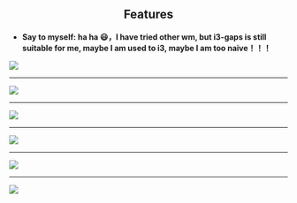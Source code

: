 ## <center>Features</center>

- **Say to myself: ha ha 😃，I have tried other wm, but i3-gaps is still suitable for me, maybe I am used to i3, maybe I am too naive！！！**

![](https://i.postimg.cc/SKrVpKt8/show.gif)

<hr/>

![](https://s2.loli.net/2022/03/05/pLJGnkfhKt3RCuN.png)

<hr/>

![](https://s2.loli.net/2022/03/05/nWvSyO65BZrLU4d.png)

<hr/>

![](https://s2.loli.net/2022/03/05/H5ZcQjypWatYXr6.png)

<hr/>

![](https://s2.loli.net/2022/03/05/MY8oQOBLfUmKaWj.png)

<hr/>

![](https://s2.loli.net/2022/03/05/toB9JiMxFVj13ws.png)

